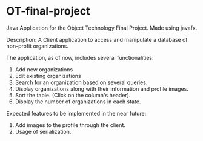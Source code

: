 OT-final-project
================

Java Application for the Object Technology Final Project. Made using javafx.

Description:
A Client application to access and manipulate a database of non-profit organizations.

The application, as of now, includes several functionalities:

1. Add new organizations
2. Edit existing organizations
3. Search for an organization based on several queries.
4. Display organizations along with their information and profile images.
5. Sort the table. (Click on the column's header).
6. Display the number of organizations in each state.

Expected features to be implemented in the near future:
1. Add images to the profile through the client.
2. Usage of serialization.
